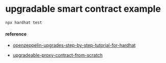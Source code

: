 # upgradable smart contract example

``` npx hardhat test ```

#### reference

* [openzeppelin-upgrades-step-by-step-tutorial-for-hardhat](https://forum.openzeppelin.com/t/openzeppelin-upgrades-step-by-step-tutorial-for-hardhat/3580)

* [upgradeable-proxy-contract-from-scratch](https://medium.com/coinmonks/upgradeable-proxy-contract-from-scratch-3e5f7ad0b741)